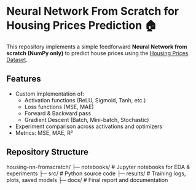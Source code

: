 # Neural Network From Scratch for Housing Prices Prediction 🏠

This repository implements a simple feedforward **Neural Network from scratch (NumPy only)** 
to predict house prices using the [Housing Prices Dataset](https://www.kaggle.com/datasets/yasserh/housing-prices-dataset).

## Features
- Custom implementation of:
  - Activation functions (ReLU, Sigmoid, Tanh, etc.)
  - Loss functions (MSE, MAE)
  - Forward & Backward pass
  - Gradient Descent (Batch, Mini-batch, Stochastic)
- Experiment comparison across activations and optimizers
- Metrics: MSE, MAE, R²

## Repository Structure
housing-nn-fromscratch/
├─ notebooks/ # Jupyter notebooks for EDA & experiments
├─ src/ # Python source code
├─ results/ # Training logs, plots, saved models
├─ docs/ # Final report and documentation
